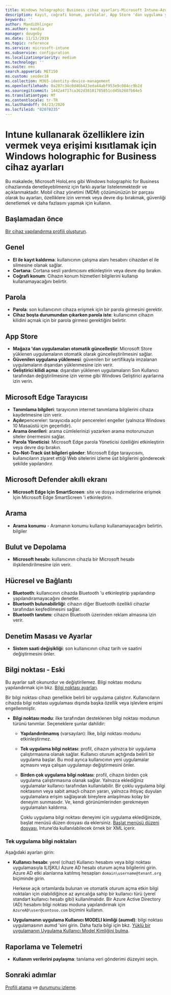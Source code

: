 ```yaml
---
title: Windows holographic Business cihaz ayarları-Microsoft Intune-Azure | Microsoft Docs
description: Kayıt, coğrafi konum, parolalar, App Store 'dan uygulama yüklemesi, Microsoft Edge, Microsoft Defender, arama, bulut ve depolama, Bluetooth bağlantısı, sistem saati ve Azure 'daki kullanım verileri dahil olmak üzere Windows holographic for Business için Microsoft Intune cihaz kısıtlama ayarlarını okuyun ve yapılandırın.
keywords: ''
author: MandiOhlinger
ms.author: mandia
manager: dougeby
ms.date: 11/13/2019
ms.topic: reference
ms.service: microsoft-intune
ms.subservice: configuration
ms.localizationpriority: medium
ms.technology: ''
ms.suite: ems
search.appverid: MET150
ms.custom: seodec18
ms.collection: M365-identity-device-management
ms.openlocfilehash: 0a207c34c0d46b423eda44abf953e9c084cc9b2d
ms.sourcegitcommit: 1442a4717ca362d38101785851cd45b2687b64e5
ms.translationtype: MT
ms.contentlocale: tr-TR
ms.lasthandoff: 04/23/2020
ms.locfileid: "82078235"
---
```

# <a name="windows-holographic-for-business-device-settings-to-allow-or-restrict-features-using-intune"></a>Intune kullanarak özelliklere izin vermek veya erişimi kısıtlamak için Windows holographic for Business cihaz ayarları



Bu makalede, Microsoft HoloLens gibi Windows holographic for Business cihazlarında denetleyebilmeniz için farklı ayarlar listelenmektedir ve açıklanmaktadır. Mobil cihaz yönetimi (MDM) çözümünüzün bir parçası olarak bu ayarları, özelliklere izin vermek veya devre dışı bırakmak, güvenliği denetlemek ve daha fazlasını yapmak için kullanın.

## <a name="before-you-begin"></a>Başlamadan önce

[Bir cihaz yapılandırma profili oluşturun](device-restrictions-configure.md#create-the-profile).

## <a name="general"></a>Genel

- **El ile kayıt kaldırma**: kullanıcının çalışma alanı hesabını cihazdan el ile silmesine olanak sağlar.
- **Cortana**: Cortana sesli yardımcısını etkinleştirin veya devre dışı bırakın.
- **Coğrafi konum**: Cihazın konum hizmetleri bilgilerini kullanıp kullanamayacağını belirtir.

## <a name="password"></a>Parola

- **Parola**: son kullanıcının cihaza erişmek için bir parola girmesini gerektir.
- **Cihaz boşta durumundan çıkarken parola iste**: kullanıcının cihazın kilidini açmak için bir parola girmesi gerektiğini belirtir.

## <a name="app-store"></a>App Store

- **Mağaza 'dan uygulamaları otomatik güncelleştir**: Microsoft Store yüklenen uygulamaların otomatik olarak güncelleştirilmesini sağlar.
- **Güvenilen uygulama yüklemesi**: güvenilen bir sertifikayla imzalanan uygulamaların dışarıdan yüklenmesine izin verir.
- **Geliştirici kilidi açma**: dışarıdan yüklenen uygulamaların Son Kullanıcı tarafından değiştirilmesine izin verme gibi Windows Geliştirici ayarlarına izin verin.

## <a name="microsoft-edge-browser"></a>Microsoft Edge Tarayıcısı

- **Tanımlama bilgileri**: tarayıcının internet tanımlama bilgilerini cihaza kaydetmesine izin verir.
- **Açılır**pencereler: tarayıcıda açılır pencereleri engeller (yalnızca Windows 10 Masaüstü için geçerlidir).
- **Arama önerileri**: arama cümlelerinizi yazarken arama motorunuzun siteler önermesini sağlar.
- **Parola Yöneticisi**: Microsoft Edge parola Yöneticisi özelliğini etkinleştirin veya devre dışı bırakın.
- **Do-Not-Track üst bilgileri gönder**: Microsoft Edge tarayıcısını, kullanıcıların ziyaret ettiği Web sitelerini izleme üst bilgilerini gönderecek şekilde yapılandırır.

## <a name="microsoft-defender-smart-screen"></a>Microsoft Defender akıllı ekranı

- **Microsoft Edge Için SmartScreen**: site ve dosya indirmelerine erişmek Için Microsoft Edge SmartScreen 'i etkinleştirin.

## <a name="search"></a>Arama

- **Arama konumu** - Aramanın konumu kullanıp kullanamayacağını belirtin. bilgiler

## <a name="cloud-and-storage"></a>Bulut ve Depolama

- **Microsoft hesabı**: kullanıcının cihazla bir Microsoft hesabı ilişkilendirilmesine izin verir.

## <a name="cellular-and-connectivity"></a>Hücresel ve Bağlantı

- **Bluetooth**: kullanıcının cihazda Bluetooth 'u etkinleştirip yapılandırıp yapılandıramayacağını denetler.
- **Bluetooth bulunabilirliği**: cihazın diğer Bluetooth özellikli cihazlar tarafından keşfedilmesini sağlar.
- **Bluetooth tanıtımı**: cihazın Bluetooth üzerinden reklam almasına izin verir.

## <a name="control-panel-and-settings"></a>Denetim Masası ve Ayarlar

- **Sistem saati değişikliği**: son kullanıcının cihaz tarih ve saatini değiştirmesini önler.

## <a name="kiosk---obsolete"></a>Bilgi noktası - Eski

Bu ayarlar salt okunurdur ve değiştirilemez. Bilgi noktası modunu yapılandırmak için bkz. [Bilgi noktası ayarları](kiosk-settings-holographic.md).

Bir bilgi noktası cihazı genellikle belirli bir uygulama çalıştırır. Kullanıcıların cihazda bilgi noktası uygulaması dışında başka özellik veya işlevlere erişimi engellenmiştir.

- **Bilgi noktası modu**: ilke tarafından desteklenen bilgi noktası modunun türünü tanımlar. Seçeneklere şunlar dahildir:

  - **Yapılandırılmamış** (varsayılan): İlke, bilgi noktası modunu etkinleştirmez. 
  - **Tek uygulama bilgi noktası**: profil, cihazın yalnızca bir uygulama çalıştırmasına olanak sağlar. Kullanıcı oturum açtığında belirli bir uygulama başlar. Bu mod ayrıca kullanıcının yeni uygulamalar açmasını veya çalışan uygulamayı değiştirmesini önler.
  - **Birden çok uygulama bilgi noktası**: profil, cihazın birden çok uygulama çalıştırmasına olanak sağlar. Yalnızca eklediğiniz uygulamalar kullanıcı tarafından kullanılabilir. Bir çoklu uygulama bilgi noktasının veya sabit amaçlı cihazın yararı, yalnızca ihtiyaç duyulan uygulamalara erişim sağlayarak bireylere anlaşılması kolay bir deneyim sunmasıdır. Ve, kendi görünümlerinden gerekmeyen uygulamaları kaldırma. 
  
    Çoklu uygulama bilgi noktası deneyimi için uygulama eklediğinizde, başlat menüsü düzen dosyası da eklersiniz. [Başlat menüsü düzeni dosyası](/hololens/hololens-kiosk#start-layout-file-for-mdm-intune-and-others), Intune’da kullanılabilecek örnek bir XML içerir. 

### <a name="single-app-kiosks"></a>Tek uygulama bilgi noktaları

Aşağıdaki ayarları girin:

- **Kullanıcı hesabı**: yerel (cihaz) Kullanıcı hesabını veya bilgi noktası uygulamasıyla ILIŞKILI Azure AD hesabı oturum açma bilgilerini girin. Azure AD etki alanlarına katılmış hesapları `domain\username@tenant.org` biçiminde girin. 

    Herkese açık ortamlarda bulunan ve otomatik oturum açma etkin bilgi noktaları için olabildiğince az ayrıcalığa sahip bir kullanıcı türü (yerel standart kullanıcı hesabı gibi) kullanılmalıdır. Bir Azure Active Directory (AD) hesabını bilgi noktası moduna yapılandırmak için `AzureAD\user@contoso.com` biçimini kullanın.

- **Uygulamanın uygulama Kullanıcı MODELI kimliği (aumıd)**: bilgi noktası uygulamasının aumıd 'sini girin. Daha fazla bilgi için bkz. [Yüklü bir uygulamanın Uygulama Kullanıcı Model Kimliğini bulma](https://docs.microsoft.com/windows-hardware/customize/enterprise/find-the-application-user-model-id-of-an-installed-app).

## <a name="reporting-and-telemetry"></a>Raporlama ve Telemetri

- **Kullanım verilerini paylaşma**: tanılama veri gönderimi düzeyini seçin.

## <a name="next-steps"></a>Sonraki adımlar

[Profili atama](device-profile-assign.md) ve [durumunu izleme](device-profile-monitor.md).
